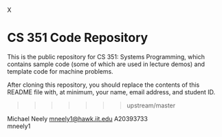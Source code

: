 X
# CS 351 Code Repository

This is the public repository for CS 351: Systems Programming, which contains
sample code (some of which are used in lecture demos) and template code for
machine problems.

After cloning this repository, you should replace the contents of this README
file with, at minimum, your name, email address, and student ID.
>>>>>>> upstream/master

Michael Neely
mneely1@hawk.iit.edu
A20393733	
mneely1
